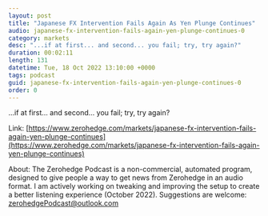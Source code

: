 ```yaml
---
layout: post
title: "Japanese FX Intervention Fails Again As Yen Plunge Continues"
audio: japanese-fx-intervention-fails-again-yen-plunge-continues-0
category: markets
desc: "...if at first... and second... you fail; try, try again?"
duration: 00:02:11
length: 131
datetime: Tue, 18 Oct 2022 13:10:00 +0000
tags: podcast
guid: japanese-fx-intervention-fails-again-yen-plunge-continues-0
order: 0
---
```

...if at first... and second... you fail; try, try again?

Link: [https://www.zerohedge.com/markets/japanese-fx-intervention-fails-again-yen-plunge-continues](https://www.zerohedge.com/markets/japanese-fx-intervention-fails-again-yen-plunge-continues)

About: The Zerohedge Podcast is a non-commercial, automated program, designed to give people a way to get news from Zerohedge in an audio format.  I am actively working on tweaking and improving the setup to create a better listening experience (October 2022).  Suggestions are welcome: [zerohedgePodcast@outlook.com](mailto:zerohedgePodcast@outlook.com)